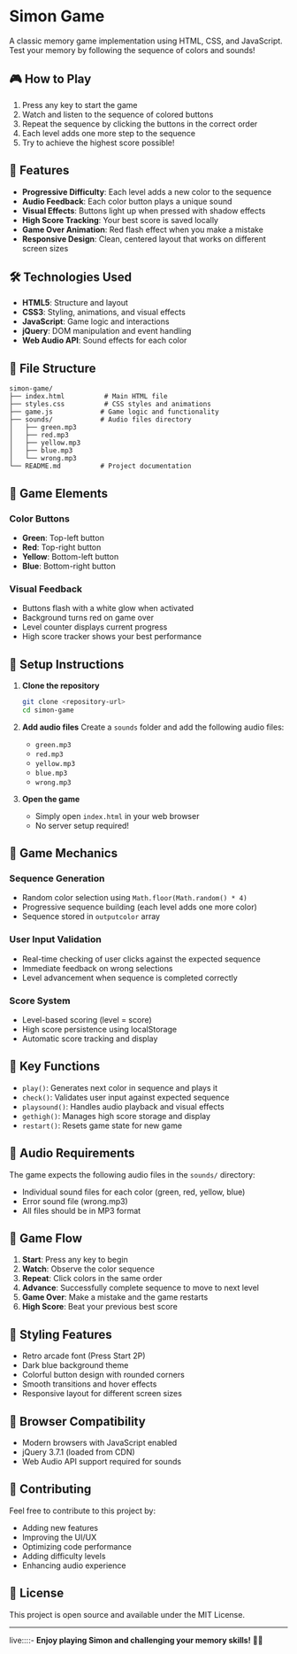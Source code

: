 # Simon Game

A classic memory game implementation using HTML, CSS, and JavaScript. Test your memory by following the sequence of colors and sounds!

## 🎮 How to Play

1. Press any key to start the game
2. Watch and listen to the sequence of colored buttons
3. Repeat the sequence by clicking the buttons in the correct order
4. Each level adds one more step to the sequence
5. Try to achieve the highest score possible!

## 🚀 Features

- **Progressive Difficulty**: Each level adds a new color to the sequence
- **Audio Feedback**: Each color button plays a unique sound
- **Visual Effects**: Buttons light up when pressed with shadow effects
- **High Score Tracking**: Your best score is saved locally
- **Game Over Animation**: Red flash effect when you make a mistake
- **Responsive Design**: Clean, centered layout that works on different screen sizes

## 🛠️ Technologies Used

- **HTML5**: Structure and layout
- **CSS3**: Styling, animations, and visual effects
- **JavaScript**: Game logic and interactions
- **jQuery**: DOM manipulation and event handling
- **Web Audio API**: Sound effects for each color

## 📁 File Structure

```
simon-game/
├── index.html          # Main HTML file
├── styles.css          # CSS styles and animations
├── game.js            # Game logic and functionality
├── sounds/            # Audio files directory
│   ├── green.mp3
│   ├── red.mp3
│   ├── yellow.mp3
│   ├── blue.mp3
│   └── wrong.mp3
└── README.md          # Project documentation
```

## 🎨 Game Elements

### Color Buttons
- **Green**: Top-left button
- **Red**: Top-right button  
- **Yellow**: Bottom-left button
- **Blue**: Bottom-right button

### Visual Feedback
- Buttons flash with a white glow when activated
- Background turns red on game over
- Level counter displays current progress
- High score tracker shows your best performance

## 🔧 Setup Instructions

1. **Clone the repository**
   ```bash
   git clone <repository-url>
   cd simon-game
   ```

2. **Add audio files**
   Create a `sounds` folder and add the following audio files:
   - `green.mp3`
   - `red.mp3`
   - `yellow.mp3`
   - `blue.mp3`
   - `wrong.mp3`

3. **Open the game**
   - Simply open `index.html` in your web browser
   - No server setup required!

## 🎯 Game Mechanics

### Sequence Generation
- Random color selection using `Math.floor(Math.random() * 4)`
- Progressive sequence building (each level adds one more color)
- Sequence stored in `outputcolor` array

### User Input Validation
- Real-time checking of user clicks against the expected sequence
- Immediate feedback on wrong selections
- Level advancement when sequence is completed correctly

### Score System
- Level-based scoring (level = score)
- High score persistence using localStorage
- Automatic score tracking and display

## 🌟 Key Functions

- `play()`: Generates next color in sequence and plays it
- `check()`: Validates user input against expected sequence
- `playsound()`: Handles audio playback and visual effects
- `gethigh()`: Manages high score storage and display
- `restart()`: Resets game state for new game

## 🎵 Audio Requirements

The game expects the following audio files in the `sounds/` directory:
- Individual sound files for each color (green, red, yellow, blue)
- Error sound file (wrong.mp3)
- All files should be in MP3 format

## 🔄 Game Flow

1. **Start**: Press any key to begin
2. **Watch**: Observe the color sequence
3. **Repeat**: Click colors in the same order
4. **Advance**: Successfully complete sequence to move to next level
5. **Game Over**: Make a mistake and the game restarts
6. **High Score**: Beat your previous best score

## 🎨 Styling Features

- Retro arcade font (Press Start 2P)
- Dark blue background theme
- Colorful button design with rounded corners
- Smooth transitions and hover effects
- Responsive layout for different screen sizes

## 📱 Browser Compatibility

- Modern browsers with JavaScript enabled
- jQuery 3.7.1 (loaded from CDN)
- Web Audio API support required for sounds

## 🤝 Contributing

Feel free to contribute to this project by:
- Adding new features
- Improving the UI/UX
- Optimizing code performance
- Adding difficulty levels
- Enhancing audio experience

## 📄 License

This project is open source and available under the MIT License.

---
live::::-
**Enjoy playing Simon and challenging your memory skills!** 🧠✨
